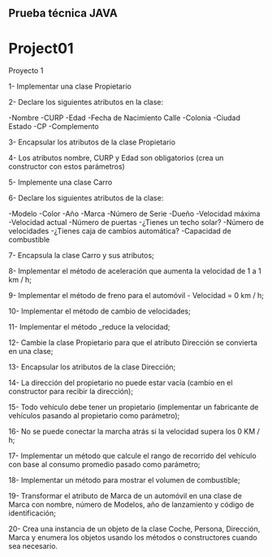 ## Prueba técnica JAVA
# Project01

Proyecto 1

1- Implementar una clase Propietario

2- Declare los siguientes atributos en la clase:

-Nombre
-CURP 
-Edad
-Fecha de Nacimiento Calle
-Colonia
-Ciudad Estado 
-CP
-Complemento

3- Encapsular los atributos de la clase Propietario

4- Los atributos nombre, CURP y Edad son obligatorios (crea un constructor con estos parámetros)

5- Implemente una clase Carro

6- Declare los siguientes atributos de la clase:

-Modelo
-Color
-Año
-Marca
-Número de Serie
-Dueño
-Velocidad máxima
-Velocidad actual
-Número de puertas
-¿Tienes un techo solar?
-Número de velocidades
-¿Tienes caja de cambios automática?
-Capacidad de combustible

7- Encapsula la clase Carro y sus atributos;

8- Implementar el método de aceleración que aumenta la velocidad de 1 a 1 km / h; 

9- Implementar el método de freno para el automóvil - Velocidad = 0 km / h;

10- Implementar el método de cambio de velocidades;

11-	Implementar el método _reduce la velocidad;

12-	Cambie la clase Propietario para que el atributo Dirección se convierta en una clase; 

13-	Encapsular los atributos de la clase Dirección;

14- La dirección del propietario no puede estar vacía (cambio en el constructor para recibir la dirección);

15-	Todo vehículo debe tener un propietario (implementar un fabricante de vehículos pasando al propietario como parámetro);

16- No se puede conectar la marcha atrás si la velocidad supera los 0 KM / h;

17- Implementar un método que calcule el rango de recorrido del vehículo con base al consumo promedio pasado como parámetro;

18-	Implementar un método para mostrar el volumen de combustible;

19- Transformar el atributo de Marca de un automóvil en una clase de Marca con nombre, número de Modelos, año de lanzamiento y código de identificación;

20- Crea una instancia de un objeto de la clase Coche, Persona, Dirección, Marca y enumera los objetos usando los métodos o constructores cuando sea necesario.

